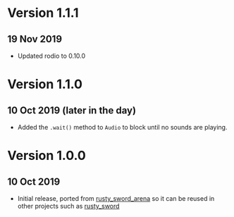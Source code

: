 # Version 1.1.1
## 19 Nov 2019

- Updated rodio to 0.10.0

# Version 1.1.0
## 10 Oct 2019 (later in the day)

- Added the `.wait()` method to `Audio` to block until no sounds are playing.

# Version 1.0.0
## 10 Oct 2019

- Initial release, ported from [rusty_sword_arena](https://github.com/cleancut/rusty_sword_arena)
  so it can be reused in other projects such as 
  [rusty_sword](https://github.com/cleancut/rusty_sword)